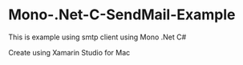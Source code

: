# Mono-.Net-C-SendMail-Example
This is example using smtp client using Mono .Net C#

Create using Xamarin Studio for Mac
